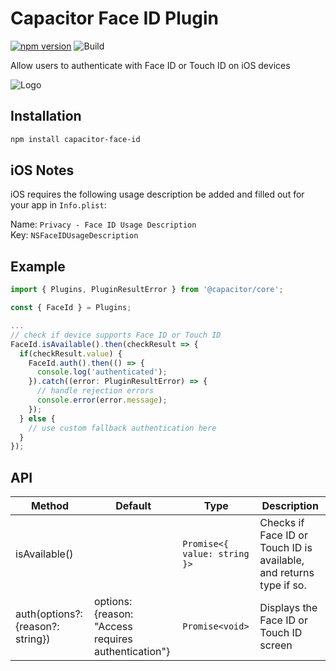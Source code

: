 # Capacitor Face ID Plugin

[![npm version](https://badge.fury.io/js/capacitor-face-id.svg)](https://badge.fury.io/js/capacitor-face-id)
![Build](https://github.com/danielsogl/capacitor-face-id/workflows/Build/badge.svg)

Allow users to authenticate with Face ID or Touch ID on iOS devices

![Logo](https://www.intego.com/mac-security-blog/wp-content/uploads/2017/10/Touch-ID-vs-Face-ID.png)

## Installation

```sh
npm install capacitor-face-id
```

## iOS Notes

iOS requires the following usage description be added and filled out for your app in `Info.plist`:

Name: `Privacy - Face ID Usage Description`
<br>
Key: `NSFaceIDUsageDescription`

## Example

```ts
import { Plugins, PluginResultError } from '@capacitor/core';

const { FaceId } = Plugins;

...
// check if device supports Face ID or Touch ID
FaceId.isAvailable().then(checkResult => {
  if(checkResult.value) {
    FaceId.auth().then(() => {
      console.log('authenticated');
    }).catch((error: PluginResultError) => {
      // handle rejection errors
      console.error(error.message);
    });
  } else {
    // use custom fallback authentication here
  }
});

```

## API

| Method                            | Default                                             | Type                         | Description                                                         |
| --------------------------------- | --------------------------------------------------- | ---------------------------- | ------------------------------------------------------------------- |
| isAvailable()                     |                                                     | `Promise<{ value: string }>` | Checks if Face ID or Touch ID is available, and returns type if so. |
| auth(options?: {reason?: string}) | options: {reason: "Access requires authentication"} | `Promise<void>`              | Displays the Face ID or Touch ID screen                             |
